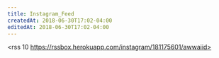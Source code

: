 ```yaml
---
title: Instagram_Feed
createdAt: 2018-06-30T17:02-04:00
editedAt: 2018-06-30T17:02-04:00
---
```


<rss 10 https://rssbox.herokuapp.com/instagram/181175601/awwaiid>

